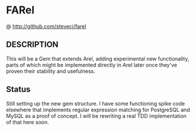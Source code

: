 # FARel

@ http://github.com/stevecj/farel

## DESCRIPTION

This will be a Gem that extends Arel, adding experimental new
functionality, parts of which might be implemented directly in
Arel later once they've proven their stability and usefulness.

## Status

Still setting up the new gem structure.  I have some functioning
spike code elsewhere that implements regular expression matching
for PostgreSQL and MySQL as a proof of concept.  I will be
rewriting a real TDD implementation of that here soon.
